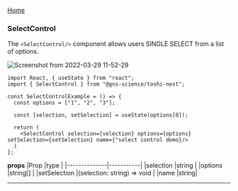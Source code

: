 [Home](../../README.md)

### SelectControl

The `<SelectControl/>` component allows users SINGLE SELECT from a list of options.

![Screenshot from 2022-03-29 11-52-29](https://user-images.githubusercontent.com/52944295/160500042-df3ecd44-8ec5-40a3-a5bd-345cc09cfb64.png)

```
import React, { useState } from "react";
import { SelectControl } from "@gns-science/toshi-nest";

const SelectControlExample = () => {
  const options = ["1", "2", "3"];

  const [selection, setSelection] = useState(options[0]);

  return (
    <SelectControl selection={selection} options={options} setSelection={setSelection} name={"select control demo}/>
  )
};
```

**props**
|Prop |type |
|--------------|-----------|
|selection |string |
|options |string[] |
|setSelection |(selection: string) => void |
|name |string|

---
